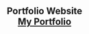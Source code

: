 <h2 align="center">
  Portfolio Website<br/>
  <a href="http://deepak-bhole.github.io" target="_blank">My Portfolio</a>
</h2>
